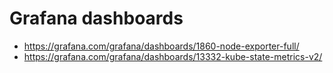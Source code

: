 # Grafana dashboards

- https://grafana.com/grafana/dashboards/1860-node-exporter-full/
- https://grafana.com/grafana/dashboards/13332-kube-state-metrics-v2/
